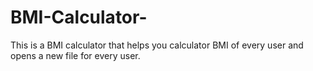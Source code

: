 # BMI-Calculator-
This is a BMI calculator that helps you calculator BMI of every user and opens a new file for every user. 
